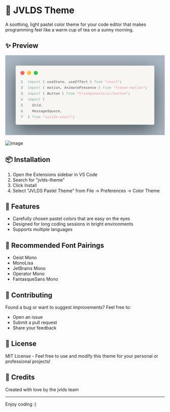 # 🌸 JVLDS Theme

A soothing, light pastel color theme for your code editor that makes programming feel like a warm cup of tea on a sunny morning.

## ✨ Preview

![image](./image.png)

![image](https://github.com/user-attachments/assets/b92044e3-1082-4acf-a1ad-603dd793cdd3)

## 📦 Installation

1. Open the Extensions sidebar in VS Code
2. Search for "jvlds-theme"
3. Click Install
4. Select "JVLDS Pastel Theme" from File → Preferences → Color Theme

## 🌟 Features

- Carefully chosen pastel colors that are easy on the eyes
- Designed for long coding sessions in bright environments
- Supports multiple languages

## 💝 Recommended Font Pairings

- Geist Mono
- MonoLisa
- JetBrains Mono
- Operator Mono
- FantasqueSans Mono

## 🤝 Contributing

Found a bug or want to suggest improvements? Feel free to:
- Open an issue
- Submit a pull request
- Share your feedback

## 📄 License

MIT License - Feel free to use and modify this theme for your personal or professional projects!

## 🙏 Credits

Created with love by the jvlds team

---

Enjoy coding :)
